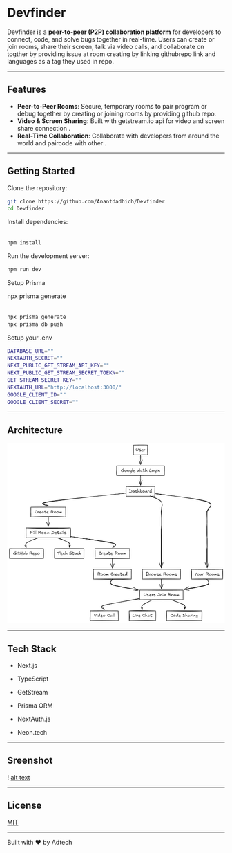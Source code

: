 # Devfinder

Devfinder is a **peer-to-peer (P2P) collaboration platform** for developers to connect, code, and solve bugs together in real-time. Users can create or join rooms, share their screen, talk via video calls, and collaborate on togther by providing issue at room creating by linking githubrepo link and languages as a tag they used in repo.

---

## Features 

*  **Peer-to-Peer Rooms**: Secure, temporary rooms to pair program or debug together by creating or joining rooms by providing github repo.
*  **Video & Screen Sharing**: Built with getstream.io api for video and screen share connection .
*  **Real-Time Collaboration**: Collaborate with developers from around the world and paircode with other .

---

## Getting Started 

Clone the repository:

```bash
git clone https://github.com/Anantdadhich/Devfinder
cd Devfinder
```

Install dependencies:

```bash

npm install

```
Run the development server:

```bash
npm run dev

```

Setup Prisma  

npx prisma  generate  
```bash 

npx prisma generate  
npx prisma db push

```
Setup your .env 

```bash
DATABASE_URL=""
NEXTAUTH_SECRET=""
NEXT_PUBLIC_GET_STREAM_API_KEY=""
NEXT_PUBLIC_GET_STREAM_SECRET_TOEKN=""
GET_STREAM_SECRET_KEY=""
NEXTAUTH_URL="http://localhost:3000/"
GOOGLE_CLIENT_ID=""
GOOGLE_CLIENT_SECRET=""

```

---

## Architecture 

![alt text](image.png)

---

## Tech Stack
- Next.js

- TypeScript 

 - GetStream 

 - Prisma ORM 

- NextAuth.js 

- Neon.tech 


---
## Sreenshot

 ! [alt text](dev.png)
 

---

## License 

[MIT](LICENSE)

---

Built with ❤️ by Adtech
